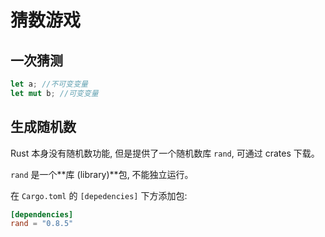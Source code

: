 # 猜数游戏
## 一次猜测
```rust
let a; //不可变变量
let mut b; //可变变量
```

## 生成随机数
Rust 本身没有随机数功能, 但是提供了一个随机数库 `rand`, 可通过 crates 下载。

`rand` 是一个**库 (library)**包, 不能独立运行。

在 `Cargo.toml` 的 `[depedencies]` 下方添加包:
```toml
[dependencies]
rand = "0.8.5"
```

